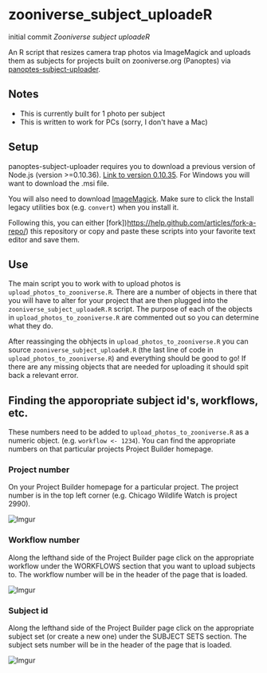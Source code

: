 # zooniverse_subject_uploadeR
initial commit
*Zooniverse subject uploadeR*

An R script that resizes camera trap photos via ImageMagick and uploads them as subjects for projects built on zooniverse.org (Panoptes) via [panoptes-subject-uploader](https://github.com/zooniverse/panoptes-subject-uploader).  

## Notes
- This is currently built for 1 photo per subject
- This is written to work for PCs (sorry, I don't have a Mac)

## Setup
panoptes-subject-uploader requires you to download a previous version of Node.js (version >=0.10.36). [Link to version 0.10.35](https://nodejs.org/download/release/v0.10.35/). For Windows you will want to download the .msi file.

You will also need to download [ImageMagick](http://www.imagemagick.org/script/index.php). Make sure to click the Install legacy utilities box (e.g. `convert`) when you install it.

Following this, you can either [fork])https://help.github.com/articles/fork-a-repo/) this repository or copy and paste these scripts into your favorite text editor and save them.

## Use

The main script you to work with to upload photos is `upload_photos_to_zooniverse.R`. There are a number of objects in there that you will have to alter for your project that are then plugged into the `zooniverse_subject_uploadeR.R` script.  The purpose of each of the objects in `upload_photos_to_zooniverse.R` are commented out so you can determine what they do.

After reassinging the obhjects in `upload_photos_to_zooniverse.R` you can source `zooniverse_subject_uploadeR.R` (the last line of code in `upload_photos_to_zooniverse.R`) and everything should be good to go!  If there are any missing objects that are needed for uploading it should spit back a relevant error.

## Finding the apporopriate subject id's, workflows, etc.

These numbers need to be added to `upload_photos_to_zooniverse.R` as a numeric object. (e.g. `workflow <- 1234`).  You can find the appropriate numbers on that particular projects Project Builder homepage.

### Project number
On your Project Builder homepage for a particular project. The project number is in the top left corner (e.g. Chicago Wildlife Watch is project 2990).

![Imgur](http://i.imgur.com/1ofQgDu.png)

### Workflow number
Along the lefthand side of the Project Builder page click on the appropriate workflow under the WORKFLOWS section that you want to upload subjects to. The workflow number will be in the header of the page that is loaded.

![Imgur](http://i.imgur.com/HpFCu1h.png)

### Subject id
Along the lefthand side of the Project Builder page click on the appropriate subject set (or create a new one) under the SUBJECT SETS section. The subject sets number will be in the header of the page that is loaded.

![Imgur](http://i.imgur.com/JRDVYTA.png)





